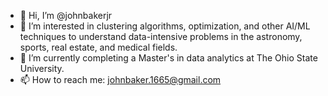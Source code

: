 - 👋 Hi, I’m @johnbakerjr
- 👀 I’m interested in clustering algorithms, optimization, and other AI/ML techniques to understand data-intensive problems in the astronomy, sports, real estate, and medical fields.
- 🌱 I’m currently completing a Master's in data analytics at The Ohio State University.
- 📫 How to reach me: johnbaker.1665@gmail.com

<!---
johnbakerjr/johnbakerjr is a ✨ special ✨ repository because its `README.md` (this file) appears on your GitHub profile.
You can click the Preview link to take a look at your changes.
--->
